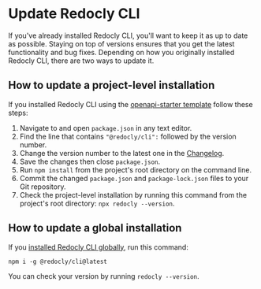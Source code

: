 # Update Redocly CLI

If you've already installed Redocly CLI, you'll want to keep it as up to date as possible. Staying on top of versions ensures that you get the latest functionality and bug fixes. Depending on how you originally installed Redocly CLI, there are two ways to update it.

## How to update a project-level installation

If you installed Redocly CLI using the [openapi-starter template](https://github.com/Redocly/openapi-starter) follow these steps:

1. Navigate to and open `package.json` in any text editor.
2. Find the line that contains `"@redocly/cli":` followed by the version number.
3. Change the version number to the latest one in the [Changelog](./changelog.md).
4. Save the changes then close `package.json`.
5. Run `npm install` from the project's root directory on the command line.
6. Commit the changed `package.json` and `package-lock.json` files to your Git repository.
7. Check the project-level installation by running this command from the project's root directory: `npx redocly --version`.

## How to update a global installation

If you [installed Redocly CLI globally](./installation.md), run this command:

```shell Command
npm i -g @redocly/cli@latest
```

You can check your version by running `redocly --version`.